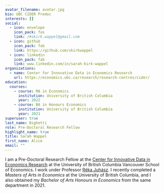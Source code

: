 ```yaml
---
avatar_filename: avatar.jpg
bio: UBC CIDER Predoc
interests: []
social:
  - icon: envelope
    icon_pack: fas
    link: /#skirk.wappel@gmail.com
  - icon: github
    icon_pack: fab
    link: https://github.com/skirkwappel
  - icon: linkedin
    icon_pack: fab
    link: www.linkedin.com/in/sarah-kirk-wappel
organizations:
  - name: Center for Innovative Data in Economics Research
    url: https://economics.ubc.ca/research/research-centres/cider/
education:
  courses:
    - course: MA in Economics
      institution: University of British Columbia
      year: 2022
    - course: BA in Honours Economics
      institution: University of British Columbia
      year: 2021
superuser: true
last_name: Bighetti
role: Pre-Doctoral Research Fellow
highlight_name: true
title: Sarah Wappel
first_name: Alice
email: ""
---
```

I am a Pre-Doctoral Research Fellow at the [Center for Innovative Data in Economics Research](https://economics.ubc.ca/research/research-centres/cider/) at the University of British Columbia Vancouver School of Economics. I work under Professor [Réka Juhász](http://www.rjuhasz.com/). I recently completed a *Masters of Arts in Economics* at the University of British Columbia, and I also obtained my *Bachelor of Arts Honours in Economics* from the same department in 2021.
